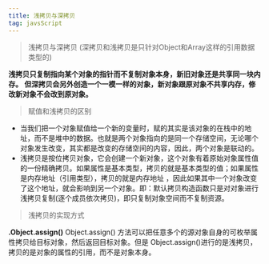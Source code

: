 ```yaml
---
title: 浅拷贝与深拷贝
tag: javsScript
---
```


> 浅拷贝与深拷贝 (深拷贝和浅拷贝是只针对Object和Array这样的引用数据类型的)

**浅拷贝只复制指向某个对象的指针而不复制对象本身，新旧对象还是共享同一块内存。**
**但深拷贝会另外创造一个一模一样的对象，新对象跟原对象不共享内存，修改新对象不会改到原对象。**


>赋值和浅拷贝的区别

+ 当我们把一个对象赋值给一个新的变量时，赋的其实是该对象的在栈中的地址，而不是堆中的数据。也就是两个对象指向的是同一个存储空间，无论哪个对象发生改变，其实都是改变的存储空间的内容，因此，两个对象是联动的。
+ 浅拷贝是按位拷贝对象，它会创建一个新对象，这个对象有着原始对象属性值的一份精确拷贝。如果属性是基本类型，拷贝的就是基本类型的值；如果属性是内存地址（引用类型），拷贝的就是内存地址 ，因此如果其中一个对象改变了这个地址，就会影响到另一个对象。即：默认拷贝构造函数只是对对象进行浅拷贝复制(逐个成员依次拷贝)，即只复制对象空间而不复制资源。
  

>浅拷贝的实现方式

**.Object.assign()**
Object.assign() 方法可以把任意多个的源对象自身的可枚举属性拷贝给目标对象，然后返回目标对象。但是 Object.assign()进行的是浅拷贝，拷贝的是对象的属性的引用，而不是对象本身。
